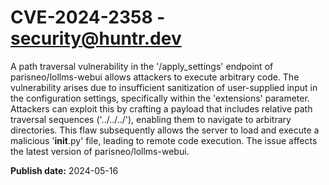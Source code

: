 # CVE-2024-2358 - security@huntr.dev

A path traversal vulnerability in the '/apply_settings' endpoint of parisneo/lollms-webui allows attackers to execute arbitrary code. The vulnerability arises due to insufficient sanitization of user-supplied input in the configuration settings, specifically within the 'extensions' parameter. Attackers can exploit this by crafting a payload that includes relative path traversal sequences ('../../../'), enabling them to navigate to arbitrary directories. This flaw subsequently allows the server to load and execute a malicious '__init__.py' file, leading to remote code execution. The issue affects the latest version of parisneo/lollms-webui.

**Publish date:** 2024-05-16
